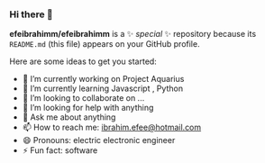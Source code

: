 ### Hi there 👋


**efeibrahimm/efeibrahimm** is a ✨ _special_ ✨ repository because its `README.md` (this file) appears on your GitHub profile.

Here are some ideas to get you started:

- 🔭 I’m currently working on Project Aquarius
- 🌱 I’m currently learning Javascript , Python 
- 👯 I’m looking to collaborate on ...
- 🤔 I’m looking for help with anything
- 💬 Ask me about anything
- 📫 How to reach me: ibrahim.efee@hotmail.com
- 😄 Pronouns: electric electronic engineer
- ⚡ Fun fact: software


